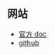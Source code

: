 
## 网站

- [官方 doc](https://flask-migrate.readthedocs.io/en/latest)
- [github](https://github.com/miguelgrinberg/flask-migrate)

